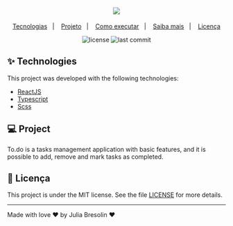 <h1 align="center">
<img src="./docs/logo.png" />
</h1>

<p align="center">
  <a href="#-tecnologias">Tecnologias</a>&nbsp;&nbsp;&nbsp;|&nbsp;&nbsp;&nbsp;
  <a href="#-projeto">Projeto</a>&nbsp;&nbsp;&nbsp;|&nbsp;&nbsp;&nbsp;
  <a href="#-como-executar">Como executar</a>&nbsp;&nbsp;&nbsp;|&nbsp;&nbsp;&nbsp;
  <a href="#-saiba-mais">Saiba mais</a>&nbsp;&nbsp;&nbsp;|&nbsp;&nbsp;&nbsp;
  <a href="#-licença">Licença</a>
</p>

<p align="center">
  <img alt="license" src="https://img.shields.io/github/license/jbresolinn/to.do?color=%23212121">

  <img src="https://img.shields.io/github/last-commit/jbresolinn/to.do?color=%23212121" alt="last commit" />
</p>

## ✨ Technologies

This project was developed with the following technologies:

- [ReactJS](https://github.com/facebook/react)
- [Typescript](https://github.com/microsoft/TypeScript)
- [Scss](https://github.com/sass/sass)

## 💻 Project

To.do is a tasks management application with basic features, and it is possible to add, remove and mark tasks as completed.

## 📄 Licença

This project is under the MIT license. See the file [LICENSE](LICENSE.md) for more details.

---

Made with love ♥ by Julia Bresolin :heart: